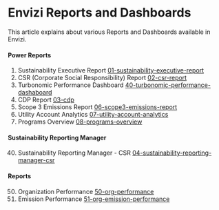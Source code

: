 # Envizi Reports and Dashboards

This article explains about various Reports and Dashboards available in Envizi.

#### Power Reports
1. Sustainability Executive Report  [01-sustainability-executive-report](./01-sustainability-executive-report/)
2. CSR (Corporate Social Responsibility) Report [02-csr-report](./02-csr-report/)
3. Turbonomic Performance Dashboard [40-turbonomic-performance-dashaboard](./40-turbonomic-performance-dashaboard/)
4. CDP Report [03-cdp](./03-cdp/)
5. Scope 3 Emissions Report [06-scope3-emissions-report](./06-scope3-emissions-report/)
6. Utility Account Analytics [07-utility-account-analytics](./07-utility-account-analytics/)
6. Programs Overview [08-programs-overview](./08-programs-overview/)

#### Sustainability Reporting Manager 

40. Sustainability Reporting Manager - CSR [04-sustainability-reporting-manager-csr](./04-sustainability-reporting-manager-csr/)


#### Reports 
50. Organization Performance [50-org-performance](./50-org-performance/)
51. Emission Performance [51-org-emission-performance](./51-org-emission-performance/)

